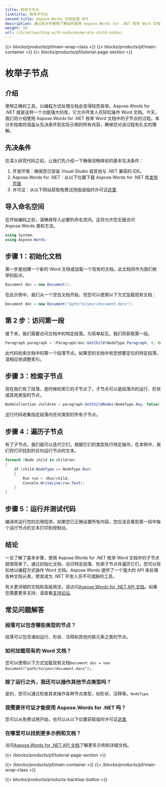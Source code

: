 ```yaml
---
title: 枚举子节点
linktitle: 枚举子节点
second_title: Aspose.Words 文档处理 API
description: 通过本分步教程了解如何使用 Aspose.Words for .NET 枚举 Word 文档中的子节点。
weight: 10
url: /zh/net/working-with-node/enumerate-child-nodes/
---
```


{{< blocks/products/pf/main-wrap-class >}}
{{< blocks/products/pf/main-container >}}
{{< blocks/products/pf/tutorial-page-section >}}

# 枚举子节点

## 介绍

使用正确的工具，以编程方式处理文档会变得轻而易举。Aspose.Words for .NET 就是这样一个功能强大的库，它允许开发人员轻松操作 Word 文档。今天，我们将介绍使用 Aspose.Words for .NET 枚举 Word 文档中的子节点的过程。本分步指南将涵盖从先决条件到实际示例的所有内容，确保您对该过程有扎实的理解。

## 先决条件

在深入研究代码之前，让我们先介绍一下确保流畅体验的基本先决条件：

1. 开发环境：确保您已安装 Visual Studio 或其他与 .NET 兼容的 IDE。
2.  Aspose.Words for .NET：从以下位置下载 Aspose.Words for .NET 库[发布页面](https://releases.aspose.com/words/net/).
3. 许可证：从以下网站获取免费试用版或临时许可证[这里](https://purchase.aspose.com/temporary-license/).

## 导入命名空间

在开始编码之前，请确保导入必要的命名空间。这将允许您无缝访问 Aspose.Words 类和方法。

```csharp
using System;
using Aspose.Words;
```

## 步骤 1：初始化文档

第一步是创建一个新的 Word 文档或加载一个现有的文档。此文档将作为我们枚举的起点。

```csharp
Document doc = new Document();
```

在此示例中，我们从一个空白文档开始，但您可以使用以下方式加载现有文档：

```csharp
Document doc = new Document("path/to/your/document.docx");
```

## 第 2 步：访问第一段

接下来，我们需要访问文档中的特定段落。为简单起见，我们将获取第一段。

```csharp
Paragraph paragraph = (Paragraph)doc.GetChild(NodeType.Paragraph, 0, true);
```

此代码检索文档中的第一个段落节点。如果您的文档中有您想要定位的特定段落，请相应地调整索引。

## 步骤 3：检索子节点

现在我们有了段落，是时候检索它的子节点了。子节点可以是段落内的运行、形状或其他类型的节点。

```csharp
NodeCollection children = paragraph.GetChildNodes(NodeType.Any, false);
```

这行代码收集指定段落内任何类型的所有子节点。

## 步骤 4：遍历子节点

有了子节点，我们就可以迭代它们，根据它们的类型执行特定操作。在本例中，我们将打印找到的任何运行节点的文本。

```csharp
foreach (Node child in children)
{
    if (child.NodeType == NodeType.Run)
    {
        Run run = (Run)child;
        Console.WriteLine(run.Text);
    }
}
```

## 步骤 5：运行并测试代码

编译并运行您的应用程序。如果您已正确设置所有内容，您应该会看到第一段中每个运行节点的文本打印到控制台。

## 结论

一旦了解了基本步骤，使用 Aspose.Words for .NET 枚举 Word 文档中的子节点就很简单了。通过初始化文档、访问特定段落、检索子节点并遍历它们，您可以轻松地以编程方式操作 Word 文档。Aspose.Words 提供了一个强大的 API 来处理各种文档元素，使其成为 .NET 开发人员不可或缺的工具。

有关更详细的文档和高级用法，请访问[Aspose.Words for .NET API 文档](https://reference.aspose.com/words/net/)。如果您需要更多支持，请查看[支持论坛](https://forum.aspose.com/c/words/8).

## 常见问题解答

### 段落可以包含哪些类型的节点？
段落可以包含诸如运行、形状、注释和其他内联元素之类的节点。

### 如何加载现有的 Word 文档？
您可以使用以下方式加载现有文档`Document doc = new Document("path/to/your/document.docx");`.

### 除了运行之外，我还可以操作其他节点类型吗？
是的，您可以通过检查其来操作各种节点类型，如形状、注释等。`NodeType`.

### 我需要许可证才能使用 Aspose.Words for .NET 吗？
您可以从免费试用开始，也可以从以下位置获取临时许可证[这里](https://purchase.aspose.com/temporary-license/).

### 在哪里可以找到更多示例和文档？
访问[Aspose.Words for .NET API 文档](https://reference.aspose.com/words/net/)了解更多示例和详细文档。

{{< /blocks/products/pf/tutorial-page-section >}}

{{< /blocks/products/pf/main-container >}}
{{< /blocks/products/pf/main-wrap-class >}}

{{< blocks/products/products-backtop-button >}}
